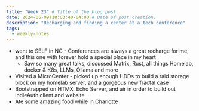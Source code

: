 ```yaml
---
title: "Week 23" # Title of the blog post.
date: 2024-06-09T18:03:40-04:00 # Date of post creation.
description: "Recharging and finding a center at a tech conference"
tags:
  - weekly-notes
---
```


- went to SELF in NC - Conferences are always a great recharge for me, and this one with forever hold a special place in my heart 
  - Saw so many great talks, discussed Matrix, Rust, all things Homelab, docker & K8s, LLMs, Ollama and more 
- Visited a MicroCenter - picked up enough HDDs to build a raid storage block on my homelab server, and a gorgeous new fractal case
- Bootstrapped on HTMX, Echo Server, and air in order to build out indieAuth client and website
- Ate some amazing food while in Charlotte